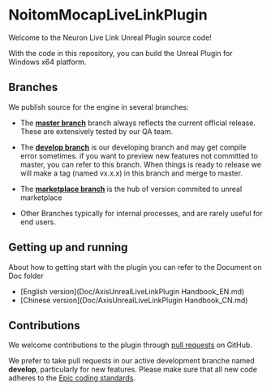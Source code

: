 # NoitomMocapLiveLinkPlugin

Welcome to the Neuron Live Link Unreal Plugin source code!

With the code in this repository, you can build the Unreal Plugin for Windows x64 platform.

## Branches

We publish source for the engine in several branches:

*   The **[master branch](https://github.com/pnmocap/NoitomMocapLiveLinkPlugin/tree/master)** branch always reflects the current official release. These are extensively tested by our QA team.

*   The **[develop branch](https://github.com/pnmocap/NoitomMocapLiveLinkPlugin/tree/develop)** is our developing branch and may get compile error sometimes. if you want to preview new features not committed to master, you can refer to this branch. When things is ready to release we will make a tag (named vx.x.x) in this branch and merge to master.

*   The **[marketplace branch](https://github.com/pnmocap/NoitomMocapLiveLinkPlugin/tree/marketplace)** is the hub of version commited to unreal marketplace

*   Other Branches typically for internal processes, and are rarely useful for end users.

## Getting up and running

About how to getting start with the plugin you can refer to the Document on Doc folder

* [English version](Doc/AxisUnrealLiveLinkPlugin Handbook_EN.md)
* [Chinese version](Doc/AxisUnrealLiveLinkPlugin Handbook_CN.md)

## Contributions

We welcome contributions to the plugin through [pull requests](https://github.com/pnmocap/NoitomMocapLiveLinkPlugin/pulls/) on GitHub.

We prefer to take pull requests in our active development branche named **develop**, particularly for new features. Please make sure that all new code adheres to the [Epic coding standards](https://docs.unrealengine.com/ProductionPipelines/DevelopmentSetup/CodingStandard).

